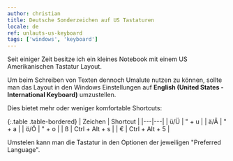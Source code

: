 ```yaml
---
author: christian
title: Deutsche Sonderzeichen auf US Tastaturen
locale: de
ref: unlauts-us-keyboard
tags: ['windows', 'keyboard']
---
```


Seit einiger Zeit besitze ich ein kleines Notebook mit einem
US Amerikanischen Tastatur Layout.

Um beim Schreiben von Texten dennoch Umalute nutzen zu können,
sollte man das Layout in den Windows Einstellungen auf
**English (United States - International Keyboard)** umzustellen.

Dies bietet mehr oder weniger komfortable Shortcuts:

{:.table .table-bordered}
| Zeichen | Shortcut |
|---|---|
| ü/Ü | " + u |
| ä/Ä | " + a |
| ö/Ö | " + o |
| ß | Ctrl + Alt + s |
| € | Ctrl + Alt + 5 |

Umstelen kann man die Tastatur in den Optionen der jeweiligen
"Preferred Language".
